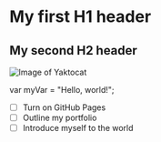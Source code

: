 # My first H1 header
## My second H2 header
![Image of Yaktocat](https://octodex.github.com/images/yaktocat.png)

var myVar = "Hello, world!";
- [ ] Turn on GitHub Pages
- [ ] Outline my portfolio
- [ ] Introduce myself to the world

